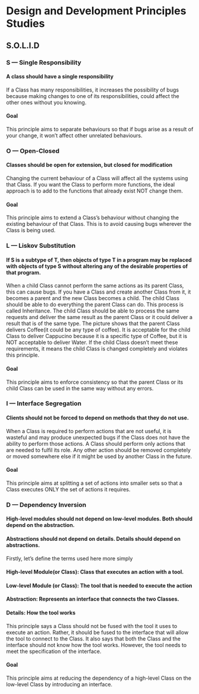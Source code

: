 # Design and Development Principles Studies


## S.O.L.I.D

### S — Single Responsibility
#### A class should have a single responsibility
If a Class has many responsibilities, it increases the possibility of bugs because making changes to one of its responsibilities, could affect the other ones without you knowing.

#### Goal
This principle aims to separate behaviours so that if bugs arise as a result of your change, it won’t affect other unrelated behaviours.

### O — Open-Closed
#### Classes should be open for extension, but closed for modification
Changing the current behaviour of a Class will affect all the systems using that Class.
If you want the Class to perform more functions, the ideal approach is to add to the functions that already exist NOT change them.

#### Goal
This principle aims to extend a Class’s behaviour without changing the existing behaviour of that Class. This is to avoid causing bugs wherever the Class is being used.

### L — Liskov Substitution
#### If S is a subtype of T, then objects of type T in a program may be replaced with objects of type S without altering any of the desirable properties of that program.
When a child Class cannot perform the same actions as its parent Class, this can cause bugs.
If you have a Class and create another Class from it, it becomes a parent and the new Class becomes a child. The child Class should be able to do everything the parent Class can do. This process is called Inheritance.
The child Class should be able to process the same requests and deliver the same result as the parent Class or it could deliver a result that is of the same type.
The picture shows that the parent Class delivers Coffee(it could be any type of coffee). It is acceptable for the child Class to deliver Cappucino because it is a specific type of Coffee, but it is NOT acceptable to deliver Water.
If the child Class doesn’t meet these requirements, it means the child Class is changed completely and violates this principle.

#### Goal
This principle aims to enforce consistency so that the parent Class or its child Class can be used in the same way without any errors.

### I — Interface Segregation
#### Clients should not be forced to depend on methods that they do not use.
When a Class is required to perform actions that are not useful, it is wasteful and may produce unexpected bugs if the Class does not have the ability to perform those actions.
A Class should perform only actions that are needed to fulfil its role. Any other action should be removed completely or moved somewhere else if it might be used by another Class in the future.

#### Goal
This principle aims at splitting a set of actions into smaller sets so that a Class executes ONLY the set of actions it requires.

### D — Dependency Inversion
#### High-level modules should not depend on low-level modules. Both should depend on the abstraction.
#### Abstractions should not depend on details. Details should depend on abstractions.
Firstly, let’s define the terms used here more simply
#### High-level Module(or Class): Class that executes an action with a tool.
#### Low-level Module (or Class): The tool that is needed to execute the action
#### Abstraction: Represents an interface that connects the two Classes.
#### Details: How the tool works
This principle says a Class should not be fused with the tool it uses to execute an action. Rather, it should be fused to the interface that will allow the tool to connect to the Class.
It also says that both the Class and the interface should not know how the tool works. However, the tool needs to meet the specification of the interface.

#### Goal
This principle aims at reducing the dependency of a high-level Class on the low-level Class by introducing an interface.
